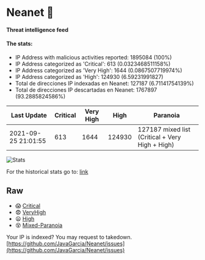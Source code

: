 # Neanet :hocho:
#### Threat intelligence feed
#### The stats:

- IP Address with malicious activities reported: 1895084 (100%)
- IP Address categorized as 'Critical':  613 (0.0323468511158%)
- IP Address categorized as 'Very High':  1644 (0.0867507719974%)
- IP Address categorized as 'High':  124930 (6.59231991827)
- Total de direcciones IP indexadas en Neanet:  127187 (6.71141754139%)
- Total de direcciones IP descartadas en Neanet:  1767897 (93.2885824586%)

| Last Update | Critical | Very High | High | Paranoia |
| --- | --- | --- | --- | --- |
| 2021-09-25 21:01:55 | 613 | 1644 | 124930 | 127187 mixed list (Critical + Very High + High)|

![Stats](https://docs.google.com/spreadsheets/d/e/2PACX-1vSnaNMIXVabIpDJjufMlzH7poXnshF3mgd8Is1g9ytUEzVsP5my4Trn8f-xkoLLQ38xpL3HtmUexLo6/pubchart?oid=501124687&format=image)

For the historical stats go to: [link](/stats.csv)
## Raw
- :scream: [Critical](https://raw.githubusercontent.com/JavaGarcia/Neanet/master/blacklists/neanet_critical.txt)
- :fearful: [VeryHigh](https://raw.githubusercontent.com/JavaGarcia/Neanet/master/blacklists/neanet_veryHigh.txtt)
- :frowning: [High](https://raw.githubusercontent.com/JavaGarcia/Neanet/master/blacklists/neanet_high.txt)
- :dizzy_face: [Mixed-Paranoia](https://raw.githubusercontent.com/JavaGarcia/Neanet/master/blacklists/neanet_all.txt)


Your IP is indexed? You may request to takedown. [https://github.com/JavaGarcia/Neanet/issues](https://github.com/JavaGarcia/Neanet/issues)































































































































































































































































































































































































































































































































































































































































































































































































































































































































































































































































































































































































































































































































































































































































































































































































































































































































































































































































































































































































































































































































































































































































































































































































































































































































































































































































































































































































































































































































































































































































































































































































































































































































































































































































































































































































































































































































































































































































































































































































































































































































































































































































































































































































































































































































































































































































































































































































































































































































































































































































































































































































































































































































































































































































































































































































































































































































































































































































































































































































































































































































































































































































































































































































































































































































































































































































































































































































































































































































































































































































































































































































































































































































































































































































































































































































































































































































































































































































































































































































































































































































































































































































































































































































































































































































































































































































































































































































































































































































































































































































































































































































































